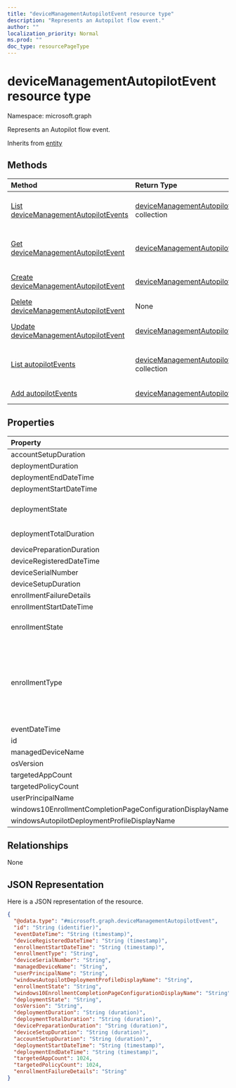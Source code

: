 ```yaml
---
title: "deviceManagementAutopilotEvent resource type"
description: "Represents an Autopilot flow event."
author: ""
localization_priority: Normal
ms.prod: ""
doc_type: resourcePageType
---
```


# deviceManagementAutopilotEvent resource type


Namespace: microsoft.graph

Represents an Autopilot flow event.


Inherits from [entity](../resources/entity.md)

## Methods
|Method|Return Type|Description|
|:---|:---|:---|
|[List deviceManagementAutopilotEvents](../api/devicemanagementautopilotevent-list.md)|[deviceManagementAutopilotEvent](../resources/devicemanagementautopilotevent.md) collection|List properties and relationships of the [deviceManagementAutopilotEvent](../resources/devicemanagementautopilotevent.md) objects.|
|[Get deviceManagementAutopilotEvent](../api/devicemanagementautopilotevent-get.md)|[deviceManagementAutopilotEvent](../resources/devicemanagementautopilotevent.md)|Read properties and relationships of the [deviceManagementAutopilotEvent](../resources/devicemanagementautopilotevent.md) object.|
|[Create deviceManagementAutopilotEvent](../api/devicemanagementautopilotevent-create.md)|[deviceManagementAutopilotEvent](../resources/devicemanagementautopilotevent.md)|Create a new [deviceManagementAutopilotEvent](../resources/devicemanagementautopilotevent.md) object.|
|[Delete deviceManagementAutopilotEvent](../api/devicemanagementautopilotevent-delete.md)|None|Deletes a [deviceManagementAutopilotEvent](../resources/devicemanagementautopilotevent.md).|
|[Update deviceManagementAutopilotEvent](../api/devicemanagementautopilotevent-update.md)|[deviceManagementAutopilotEvent](../resources/devicemanagementautopilotevent.md)|Update the properties of a [deviceManagementAutopilotEvent](../resources/devicemanagementautopilotevent.md) object.|
|[List autopilotEvents](../api/intune-devices-devicemanagement-list-autopilotevents.md)|[deviceManagementAutopilotEvent](../resources/devicemanagementautopilotevent.md) collection|Get the deviceManagementAutopilotEvents from the autopilotEvents navigation property.|
|[Add autopilotEvents](../api/intune-devices-devicemanagement-post-autopilotevents.md)|[deviceManagementAutopilotEvent](../resources/devicemanagementautopilotevent.md)|Add autopilotEvents by posting to the autopilotEvents collection.|

## Properties
|Property|Type|Description|
|:---|:---|:---|
|accountSetupDuration|Duration|Time spent in user ESP.|
|deploymentDuration|Duration|Autopilot deployment duration including enrollment.|
|deploymentEndDateTime|DateTimeOffset|Deployment end time.|
|deploymentStartDateTime|DateTimeOffset|Deployment start time.|
|deploymentState|Enumeration|Deployment state like Success, Failure, InProgress, SuccessWithTimeout. Possible values are: `unknown`, `success`, `inProgress`, `failure`, `successWithTimeout`.|
|deploymentTotalDuration|Duration|Total deployment duration from enrollment to Desktop screen.|
|devicePreparationDuration|Duration|Time spent in device enrollment.|
|deviceRegisteredDateTime|DateTimeOffset|Device registration date.|
|deviceSerialNumber|String|Device serial number.|
|deviceSetupDuration|Duration|Time spent in device ESP.|
|enrollmentFailureDetails|String|Enrollment failure details.|
|enrollmentStartDateTime|DateTimeOffset|Device enrollment start date.|
|enrollmentState|Enumeration|Enrollment state like Enrolled, Failed. Possible values are: `unknown`, `enrolled`, `pendingReset`, `failed`, `notContacted`, `blocked`.|
|enrollmentType|Enumeration|Enrollment type. Possible values are: `unknown`, `azureADJoinedWithAutopilotProfile`, `offlineDomainJoined`, `azureADJoinedUsingDeviceAuthWithAutopilotProfile`, `azureADJoinedUsingDeviceAuthWithoutAutopilotProfile`, `azureADJoinedWithOfflineAutopilotProfile`, `azureADJoinedWithWhiteGlove`, `offlineDomainJoinedWithWhiteGlove`, `offlineDomainJoinedWithOfflineAutopilotProfile`.|
|eventDateTime|DateTimeOffset|Time when the event occurred .|
|id|String| Inherited from [entity](../resources/entity.md)|
|managedDeviceName|String|Managed device name.|
|osVersion|String|Device operating system version.|
|targetedAppCount|Int32|Count of applications targeted.|
|targetedPolicyCount|Int32|Count of policies targeted.|
|userPrincipalName|String|User principal name used to enroll the device.|
|windows10EnrollmentCompletionPageConfigurationDisplayName|String|Enrollment Status Page profile name|
|windowsAutopilotDeploymentProfileDisplayName|String|Autopilot profile name.|

## Relationships
None

## JSON Representation
Here is a JSON representation of the resource.
<!-- {
  "blockType": "resource",
  "keyProperty": "id",
  "@odata.type": "microsoft.graph.deviceManagementAutopilotEvent",
  "baseType": "microsoft.graph.entity",
  "openType": false
}
-->
``` json
{
  "@odata.type": "#microsoft.graph.deviceManagementAutopilotEvent",
  "id": "String (identifier)",
  "eventDateTime": "String (timestamp)",
  "deviceRegisteredDateTime": "String (timestamp)",
  "enrollmentStartDateTime": "String (timestamp)",
  "enrollmentType": "String",
  "deviceSerialNumber": "String",
  "managedDeviceName": "String",
  "userPrincipalName": "String",
  "windowsAutopilotDeploymentProfileDisplayName": "String",
  "enrollmentState": "String",
  "windows10EnrollmentCompletionPageConfigurationDisplayName": "String",
  "deploymentState": "String",
  "osVersion": "String",
  "deploymentDuration": "String (duration)",
  "deploymentTotalDuration": "String (duration)",
  "devicePreparationDuration": "String (duration)",
  "deviceSetupDuration": "String (duration)",
  "accountSetupDuration": "String (duration)",
  "deploymentStartDateTime": "String (timestamp)",
  "deploymentEndDateTime": "String (timestamp)",
  "targetedAppCount": 1024,
  "targetedPolicyCount": 1024,
  "enrollmentFailureDetails": "String"
}
```

